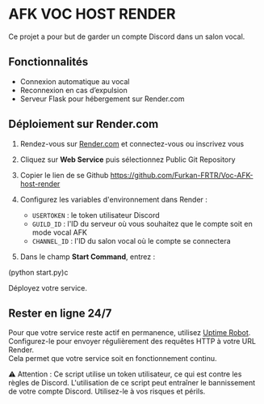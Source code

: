 # AFK VOC HOST RENDER

Ce projet a pour but de garder un compte Discord dans un salon vocal.

## Fonctionnalités

- Connexion automatique au vocal
- Reconnexion en cas d’expulsion
- Serveur Flask pour hébergement sur Render.com

## Déploiement sur Render.com

1. Rendez-vous sur [Render.com](https://render.com) et connectez-vous ou inscrivez vous 
2. Cliquez sur **Web Service** puis sélectionnez Public Git Repository
3. Copier le lien de se Github https://github.com/Furkan-FRTR/Voc-AFK-host-render
4. Configurez les variables d'environnement dans Render :

   - `USERTOKEN` : le token utilisateur Discord
   - `GUILD_ID` : l'ID du serveur où vous souhaitez que le compte soit en mode vocal AFK
   - `CHANNEL_ID` : l'ID du salon vocal où le compte se connectera

5. Dans le champ **Start Command**, entrez :

(python start.py)c

Déployez votre service.

## Rester en ligne 24/7

Pour que votre service reste actif en permanence, utilisez [Uptime Robot](https://uptimerobot.com/).  
Configurez-le pour envoyer régulièrement des requêtes HTTP à votre URL Render.  
Cela permet que votre service soit en fonctionnement continu.

⚠️ Attention : Ce script utilise un token utilisateur, ce qui est contre les règles de Discord. L'utilisation de ce script peut entraîner le bannissement de votre compte Discord. Utilisez-le à vos risques et périls.
